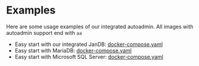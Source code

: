 Examples
========
Here are some usage examples of our integrated autoadmin. All images with autoadmin support end with `aa`
* Easy start with our integrated JanDB: [docker-compose.yaml](compose-jandb-autoadmin)
* Easy start with MariaDB: [docker-compose.yaml](compose-mariadb-autoadmin)
* Easy start with Microsoft SQL Server: [docker-compose.yaml](compose-mssql-autoadmin)
